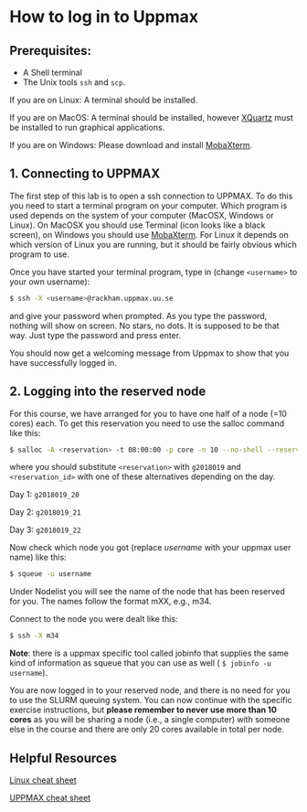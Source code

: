 # How to log in to Uppmax 

## Prerequisites:

* A Shell terminal
* The Unix tools `ssh` and `scp`.

If you are on Linux: A terminal should be installed.

If you are on MacOS: A terminal should be installed, however [XQuartz](https://www.xquartz.org/) 
must be installed to run graphical applications.

If you are on Windows: Please download and install [MobaXterm](http://mobaxterm.mobatek.net). 

## 1. Connecting to UPPMAX

The first step of this lab is to open a ssh connection to UPPMAX. To do this you need 
to start a terminal program on your computer. Which program is used depends on the 
system of your computer (MacOSX, Windows or Linux). On MacOSX you should use Terminal 
(icon looks like a black screen), on Windows you should use 
[MobaXterm](http://mobaxterm.mobatek.net). For Linux it depends on which version of 
Linux you are running, but it should be fairly obvious which program to use.

Once you have started your terminal program, type in (change `<username>` to your own username):

```bash
$ ssh -X <username>@rackham.uppmax.uu.se
```

and give your password when prompted. As you type the password, nothing will show on 
screen. No stars, no dots. It is supposed to be that way. Just type the password and 
press enter.

You should now get a welcoming message from Uppmax to show that you have successfully 
logged in.

## 2. Logging into the reserved node

For this course, we have arranged for you to have one half of a node (=10 cores) each. 
To get this reservation you need to use the salloc command like this:

```bash
$ salloc -A <reservation> -t 08:00:00 -p core -n 10 --no-shell --reservation=<reservation_id> &
```

where you should substitute `<reservation>` with `g2018019` and `<reservation_id>` with one of these 
alternatives depending on the day.

Day 1: `g2018019_20`

Day 2: `g2018019_21`

Day 3: `g2018019_22`

Now check which node you got (replace *username* with your uppmax user name) like this:

```bash
$ squeue -u username
```

Under Nodelist you will see the name of the node that has been reserved for you. The names 
follow the format mXX, e.g., m34.

Connect to the node you were dealt like this:

```bash
$ ssh -X m34
```

**Note**: there is a uppmax specific tool called jobinfo that supplies the same kind of 
information as squeue that you can use as well ( `$ jobinfo -u username`).

You are now logged in to your reserved node, and there is no need for you to use the 
SLURM queuing system. You can now continue with the specific exercise instructions, 
but **please remember to never use more than 10 cores** as you will be sharing a node 
(i.e., a single computer) with someone else in the course and there are only 20 cores 
available in total per node.

## Helpful Resources

[Linux cheat sheet](files/linux-cheat-sheet.pdf)

[UPPMAX cheat sheet](files/uppmax-cheat-sheet.png)

